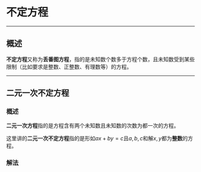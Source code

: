 # 不定方程

---

## 概述

**不定方程**又称为**丢番图方程**，指的是未知数个数多于方程个数，且未知数受到某些限制（比如要求是整数、正整数、有理数等）的方程。

---

## 二元一次不定方程

### 概述

**二元一次方程**指的是方程含有两个未知数且未知数的次数为都一次的方程。

这里讲的**二元一次不定方程**指的是形如$ax + by = c$且$a, b, c$和解$x, y$都为**整数**的方程。

### 解法
